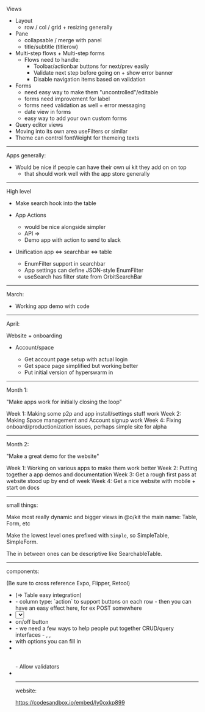 Views

- Layout
  - row / col / grid + resizing generally
- Pane
  - collapsable / merge with panel
  - title/subtitle (titlerow)
- Multi-step flows + Multi-step forms
  - Flows need to handle:
    - Toolbar/actionbar buttons for next/prev easily
    - Validate next step before going on + show error banner
    - Disable navigation items based on validation
- Forms
  - need easy way to make them "uncontrolled"/editable
  - forms need improvement for label
  - forms need validation as well + error messaging
  - date view in forms
  - easy way to add your own custom forms
- Query editor views
- Moving into its own area useFilters or similar
- Theme can control fontWeight for themeing texts

---

Apps generally:

- Would be nice if people can have their own ui kit they add on on top
  - that should work well with the app store generally

---

High level

- Make search hook into the table

- App Actions

  - <ActionBar /> would be nice alongside simpler <FloatingBar bottom />
  - API => <ActionButton />
  - Demo app with action to send to slack

- Unification app <=> searchbar <=> table

  - EnumFilter support in searchbar
  - App settings can define JSON-style EnumFilter
  - useSearch has filter state from OrbitSearchBar

---

March:

- Working app demo with code

---

April:

Website + onboarding

- Account/space

  - Get account page setup with actual login
  - Get space page simplified but working better
  - Put initial version of hyperswarm in

---

Month 1:

"Make apps work for initially closing the loop"

Week 1: Making some p2p and app install/settings stuff work
Week 2: Making Space management and Account signup work
Week 4: Fixing onboard/productionization issues, perhaps simple site for alpha

---

Month 2:

"Make a great demo for the website"

Week 1: Working on various apps to make them work better
Week 2: Putting together a app demos and documentation
Week 3: Get a rough first pass at website stood up by end of week
Week 4: Get a nice website with mobile + start on docs

---

small things:

Make most really dynamic and bigger views in @o/kit the main name: Table, Form, etc

Make the lowest level ones prefixed with `Simple`, so SimpleTable, SimpleForm.

The in between ones can be descriptive like SearchableTable.

---

components:

(Be sure to cross reference Expo, Flipper, Retool)

- <FilePicker /> (=> Table easy integration)
- <Table />
  - column type: `action` to support buttons on each row
    - then you can have an easy effect here, for ex POST somewhere
- <Select /> (can just be native, but with types)
- <Toggle /> on/off button
- <Query />
  - we need a few ways to help people put together CRUD/query interfaces
  - <QuerySQL />, <QueryGraphQL />, <QueryREST />
- <Autocomplete /> with options you can fill in
- <Table />
  - Allow validators
-

---

website:

https://codesandbox.io/embed/ly0oxkp899
